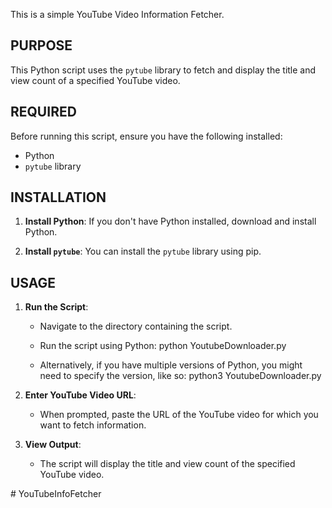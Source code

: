 This is a simple YouTube Video Information Fetcher.

## PURPOSE
This Python script uses the `pytube` library to fetch and display the title and view count of a specified YouTube video.


## REQUIRED
   Before running this script, ensure you have the following installed:
   - Python 
   - `pytube` library


## INSTALLATION
   1. **Install Python**: 
      If you don't have Python installed, download and install Python.

   2. **Install `pytube`**: 
      You can install the `pytube` library using pip. 


## USAGE
   1. **Run the Script**:
      - Navigate to the directory containing the script.
      - Run the script using Python:
         python YoutubeDownloader.py

      - Alternatively, if you have multiple versions of Python, you might need to specify the version, like so:
         python3 YoutubeDownloader.py


   2. **Enter YouTube Video URL**:
      - When prompted, paste the URL of the YouTube video for which you want to fetch information.

   3. **View Output**:
      - The script will display the title and view count of the specified YouTube video.



#   Y o u T u b e I n f o F e t c h e r 
 
 
